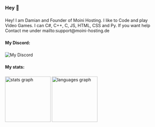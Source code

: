 ###

<h3 align="left">Hey 👀</h2>

###

<p align="left">Hey! I am Damian and Founder of Moini Hosting. I like to Code and play Video Games. I can C#, C++, C, JS, HTML, CSS and Py. If you want help Contact me under mailto:support@moini-hosting.de</p>

###

<h4 align="left">My Discord:</h4>

###
![My Discord](https://discord-readme-badge.vercel.app/api?id=1241397751644950652)
###

<h4 align="left">My stats:</h4>

###

<div align="left">
  <img src="https://github-readme-stats.vercel.app/api?username=DamianSchoenberger&hide_title=true&hide_rank=false&show_icons=true&include_all_commits=true&count_private=true&disable_animations=false&theme=dark&locale=en&hide_border=false&order=1" height="150" alt="stats graph"  />

  <img src="https://github-readme-stats.vercel.app/api/top-langs?username=DamianSchoenberger&locale=en&hide_title=false&layout=compact&card_width=320&langs_count=5&theme=dark&hide_border=false&order=2" height="150" alt="languages graph"  />
</div>

###
